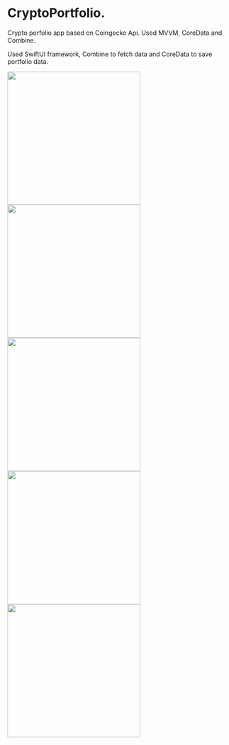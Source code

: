# CryptoPortfolio.
Crypto porfolio app based on Coingecko Api. Used MVVM, CoreData and Combine. 

Used SwiftUI framework, Combine to fetch data and CoreData to save portfolio data.

<img src="https://user-images.githubusercontent.com/113336356/233302063-fcde0ddf-c91c-4520-ac04-faa659756bf3.png" width="300">
<img src="https://user-images.githubusercontent.com/113336356/233302159-33c7a0f8-ef39-4d7b-a05a-0b6aa1bf100d.png" width="300">
<img src="https://user-images.githubusercontent.com/113336356/233302288-6b896cdc-8880-48e8-a890-7e73c7fc24cc.png" width="300">
<img src="https://user-images.githubusercontent.com/113336356/233302433-671b474e-bcfa-4ef0-ac1b-fda72d7bee49.png" width="300">
<img src="https://user-images.githubusercontent.com/113336356/233302505-cce49c3e-4af0-4a59-80f2-4b28af80b8e1.png" width="300">

